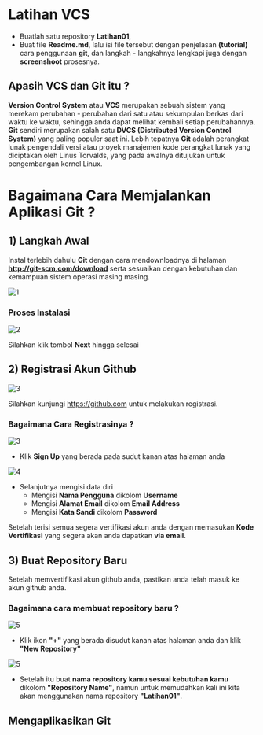 # Latihan VCS

* Buatlah satu repository **Latihan01**,
* Buat file **Readme.md**, lalu isi file tersebut dengan penjelasan **(tutorial)** cara penggunaan **git**, dan langkah - langkahnya lengkapi juga dengan **screenshoot** prosesnya.

## Apasih VCS dan Git itu ?
**Version Control System** atau **VCS** merupakan sebuah sistem yang merekam perubahan - perubahan dari satu atau sekumpulan berkas dari waktu ke waktu, sehingga anda dapat melihat kembali setiap perubahannya. **Git** sendiri merupakan salah satu **DVCS (Distributed Version Control System)** yang paling populer saat ini. Lebih tepatnya **Git** adalah perangkat lunak pengendali versi atau proyek manajemen kode perangkat lunak yang diciptakan oleh Linus Torvalds, yang pada awalnya ditujukan untuk pengembangan kernel Linux. 

# Bagaimana Cara Memjalankan Aplikasi Git ?

## 1) Langkah Awal 
Instal terlebih dahulu **Git** dengan cara mendownloadnya di halaman **http://git-scm.com/download** serta sesuaikan dengan kebutuhan dan kemampuan sistem operasi masing masing.

![1](https://user-images.githubusercontent.com/56512562/72118577-189f1580-3384-11ea-80ca-da9534cb1f42.png)

### Proses Instalasi

![2](https://user-images.githubusercontent.com/56512562/72118671-72074480-3384-11ea-9c52-d8b1c0e08695.png)

Silahkan klik tombol **Next** hingga selesai

## 2) Registrasi Akun Github

![3](https://user-images.githubusercontent.com/56512562/72118749-bf83b180-3384-11ea-9644-a2bffe1c33d5.png)

Silahkan kunjungi https://github.com untuk melakukan registrasi. 

### Bagaimana Cara Registrasinya ?

![3](https://user-images.githubusercontent.com/56512562/72118876-2acd8380-3385-11ea-9c97-0d0a670cc2f3.png)

* Klik **Sign Up** yang berada pada sudut kanan atas halaman anda

![4](https://user-images.githubusercontent.com/56512562/72118948-6e27f200-3385-11ea-9648-842f20b5e3a7.png)

* Selanjutnya mengisi data diri
  * Mengisi **Nama Pengguna** dikolom **Username**
  * Mengisi **Alamat Email** dikolom **Email Address**
  * Mengisi **Kata Sandi** dikolom **Password**
  
Setelah terisi semua segera vertifikasi akun anda dengan memasukan **Kode Vertifikasi** yang segera akan anda dapatkan **via email**.

## 3) Buat Repository Baru
Setelah memvertifikasi akun github anda, pastikan anda telah masuk ke akun github anda.

### Bagaimana cara membuat repository baru ?

![5](https://user-images.githubusercontent.com/56512562/72119136-f27a7500-3385-11ea-8922-dc8603feba08.png)

* Klik ikon **"+"** yang berada disudut kanan atas halaman anda dan klik **"New Repository"**

![5](https://user-images.githubusercontent.com/56512562/72118953-708a4c00-3385-11ea-8918-c2e21c265b87.png)

* Setelah itu buat **nama repository kamu sesuai kebutuhan kamu** dikolom **"Repository Name"**, namun untuk memudahkan kali ini kita akan menggunakan nama repository **"Latihan01"**.

## Mengaplikasikan Git
